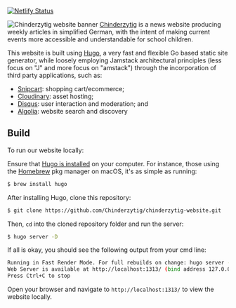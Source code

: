 [![Netlify Status](https://api.netlify.com/api/v1/badges/1e519541-da15-44b2-9d10-23d8c1bc6f0a/deploy-status)](https://app.netlify.com/sites/chinderzytig-v1/deploys)

![Chinderzytig website banner](https://res.cloudinary.com/chinderzytig/image/upload/v1605558755/logos/banner_hlymn4.png)
[Chinderzytig](https://www.chinderzytig.ch/) is a news website producing weekly articles in simplified German, with the intent of making current events more accessible and understandable for school children.

This website is built using [Hugo](https://gohugo.io/), a very fast and flexible Go based static site generator, while loosely
employing Jamstack architectural principles (less focus on "J" and more focus on "amstack") through the incorporation of third party applications, such as:

- [Snipcart](https://snipcart.com/): shopping cart/ecommerce;
- [Cloudinary](https://cloudinary.com/): asset hosting;
- [Disqus](https://disqus.com/): user interaction and moderation; and
- [Algolia](https://www.algolia.com/): website search and discovery

## Build
To run our website locally:

Ensure that [Hugo is installed](https://gohugo.io/getting-started/installing/) on your computer. For instance, those using the [Homebrew](https://brew.sh/) pkg manager on macOS, it's as simple as running:
```bash
$ brew install hugo
```

After installing Hugo, clone this repository:
```bash
$ git clone https://github.com/Chinderzytig/chinderzytig-website.git
```

Then, `cd` into the cloned repository folder and run the server:
```bash
$ hugo server -D
```

If all is okay, you should see the following output from your cmd line:
```bash
Running in Fast Render Mode. For full rebuilds on change: hugo server --disableFastRender
Web Server is available at http://localhost:1313/ (bind address 127.0.0.1)
Press Ctrl+C to stop
```

Open your browser and navigate to `http://localhost:1313/` to view the website locally.
